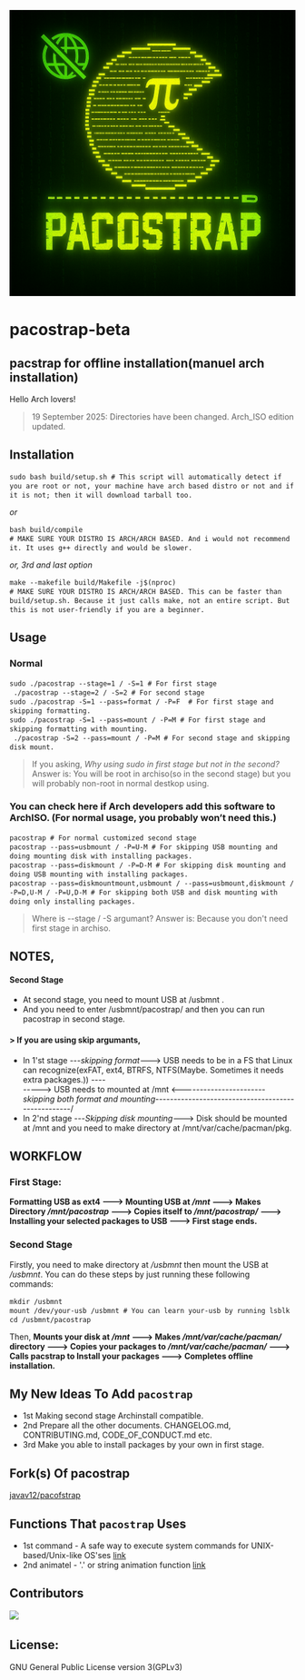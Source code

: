 ![pacostrap logo](pacostrap.png)

# pacostrap-beta
## pacstrap for offline installation(manuel arch installation)

Hello Arch lovers!
> 19 September 2025: Directories have been changed. Arch_ISO edition updated.

## Installation
```any linux shell
sudo bash build/setup.sh # This script will automatically detect if you are root or not, your machine have arch based distro or not and if it is not; then it will download tarball too.
```
*or*
```any linux shell
bash build/compile
# MAKE SURE YOUR DISTRO IS ARCH/ARCH BASED. And i would not recommend it. It uses g++ directly and would be slower. 
```
*or, 3rd and last option*
```any linux shell
make --makefile build/Makefile -j$(nproc) 
# MAKE SURE YOUR DISTRO IS ARCH/ARCH BASED. This can be faster than build/setup.sh. Because it just calls make, not an entire script. But this is not user-friendly if you are a beginner.
```
## Usage
### Normal
```Any GNU + Linux shell
sudo ./pacostrap --stage=1 / -S=1 # For first stage
 ./pacostrap --stage=2 / -S=2 # For second stage
sudo ./pacostrap -S=1 --pass=format / -P=F  # For first stage and skipping formatting.
sudo ./pacostrap -S=1 --pass=mount / -P=M # For first stage and skipping formatting with mounting.
 ./pacostrap -S=2 --pass=mount / -P=M # For second stage and skipping disk mount.
```
> If you asking, *Why using sudo in first stage but not in the second?*
> Answer is: You will be root in archiso(so in the second stage) but you will probably non-root in normal destkop using.
### You can check here if Arch developers add this software to ArchISO. (For normal usage, you probably won’t need this.) 
``` Any GNU + Linux shell
pacostrap # For normal customized second stage
pacostrap --pass=usbmount / -P=U-M # For skipping USB mounting and doing mounting disk with installing packages.
pacostrap --pass=diskmount / -P=D-M # For skipping disk mounting and doing USB mounting with installing packages.
pacostrap --pass=diskmountmount,usbmount / --pass=usbmount,diskmount / -P=D,U-M / -P=U,D-M # For skipping both USB and disk mounting with doing only installing packages.
```
> Where is --stage / -S argumant?
> Answer is: Because you don't need first stage in archiso.  

## NOTES,
#### Second Stage
- At second stage, you need to mount USB at /usbmnt . 
- And you need to enter /usbmnt/pacostrap/ and then you can run pacostrap in second stage.
#### > If you are using skip argumants,
- In 1'st stage ---*skipping format*---> USB needs to be in a FS that Linux can recognize(exFAT, ext4, BTRFS, NTFS(Maybe. Sometimes it needs extra packages.)) ----\
                \-----> USB needs to mounted at /mnt <-----------------------*skipping both format and mounting*---------------------------------------------------/
- In 2'nd stage ---*Skipping disk mounting*---> Disk should be mounted at /mnt and you need to make directory at /mnt/var/cache/pacman/pkg.

## WORKFLOW
### First Stage:
**Formatting USB as ext4 ---> Mounting USB at */mnt* ---> Makes Directory */mnt/pacostrap* ---> Copies itself to */mnt/pacostrap/* ---> Installing your selected packages to USB  ---> First stage ends.**

### Second Stage
Firstly, you need to make directory at */usbmnt* then mount the USB at */usbmnt*.
You can do these steps by just running these following commands:
```ArchISO
mkdir /usbmnt
mount /dev/your-usb /usbmnt # You can learn your-usb by running lsblk
cd /usbmnt/pacostrap
```
Then,
**Mounts your disk at */mnt* ---> Makes */mnt/var/cache/pacman/* directory ---> Copies your packages to */mnt/var/cache/pacman/* ---> Calls pacstrap to Install your packages ---> Completes offline installation.**

## My New Ideas To Add `pacostrap`
- 1st Making second stage Archinstall compatible.
- 2nd Prepare all the other documents. CHANGELOG.md, CONTRIBUTING.md, CODE_OF_CONDUCT.md etc.
- 3rd Make you able to install packages by your own in first stage.

## Fork(s) Of pacostrap
[javav12/pacofstrap](https://github.com/javav12/pacofstrap)

## Functions That `pacostrap` Uses
- 1st command - A safe way to execute system commands for UNIX-based/Unix-like OS'ses [link](https://gitlab.com/pigames3/command)
- 2nd animatel - '.' or string animation function [link](https://gitlab.com/pigames3/animatel)

## Contributors

<a href="https://github.com/npc-gnu/pacostrap/graphs/contributors">
  <img src="https://contrib.rocks/image?repo=npc-gnu/pacostrap" />
</a>

## License:
GNU General Public License version 3(GPLv3)
